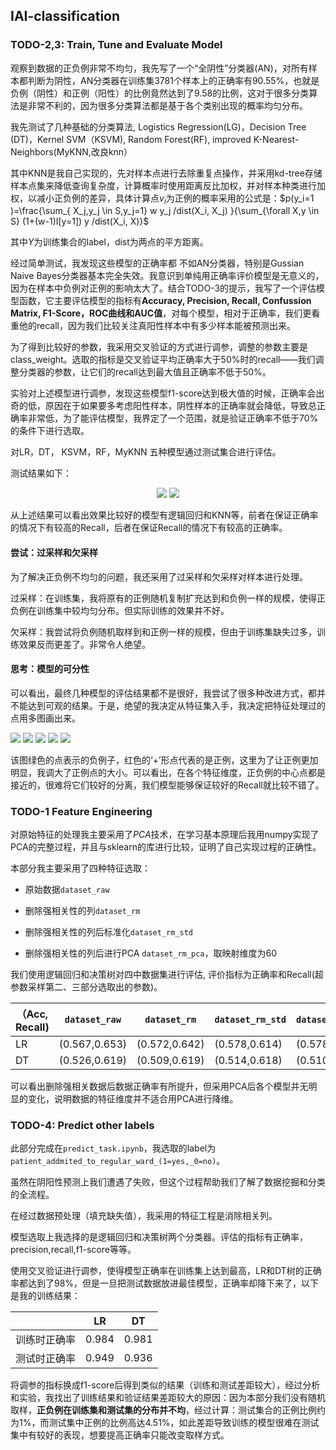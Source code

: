 ## IAI-classification

### TODO-2,3: Train, Tune and Evaluate Model

观察到数据的正负例非常不均匀，我先写了一个“全阴性”分类器(AN)，对所有样本都判断为阴性，AN分类器在训练集3781个样本上的正确率有$90.55\%$，也就是负例（阴性）和正例（阳性）的比例竟然达到了9.58的比例，这对于很多分类算法是非常不利的，因为很多分类算法都是基于各个类别出现的概率均匀分布。

我先测试了几种基础的分类算法, Logistics Regression(LG)，Decision Tree (DT)，Kernel SVM（KSVM), Random Forest(RF),  improved K-Nearest-Neighbors(MyKNN,改良knn）

其中KNN是我自己实现的，先对样本点进行去除重复点操作，并采用kd-tree存储样本点集来降低查询复杂度，计算概率时使用距离反比加权，并对样本种类进行加权，以减小正负例的差异，具体计算点$v_i$为正例的概率采用的公式是：$p(y_i=1 )=\frac{\sum_{ X_j,y_j \in S,y_j=1} w y_j /dist(X_i, X_j)  }{\sum_{\forall X,y \in S} (1+(w-1)I[y=1]) y /dist(X_i, X)}$

其中$Y$为训练集合的label，dist为两点的平方距离。

经过简单测试，我发现这些模型的正确率都 不如AN分类器，特别是Gussian Naive Bayes分类器基本完全失效。我意识到单纯用正确率评价模型是无意义的，因为在样本中负例对正例的影响太大了。结合TODO-3的提示，我写了一个评估模型函数，它主要评估模型的指标有**Accuracy, Precision, Recall, Confussion Matrix, F1-Score，ROC曲线和AUC值**，对每个模型，相对于正确率，我们更看重他的recall，因为我们比较关注真阳性样本中有多少样本能被预测出来。

为了得到比较好的参数，我采用交叉验证的方式进行调参，调整的参数主要是class_weight。选取的指标是交叉验证平均正确率大于50%时的recall——我们调整分类器的参数，让它们的recall达到最大值且正确率不低于50%。

实验对上述模型进行调参，发现这些模型f1-score达到极大值的时候，正确率会出奇的低，原因在于如果要多考虑阳性样本，阴性样本的正确率就会降低，导致总正确率非常低，为了能评估模型，我界定了一个范围，就是验证正确率不低于70%的条件下进行选取。

对LR，DT， KSVM，RF，MyKNN 五种模型通过测试集合进行评估。

测试结果如下：

<div>
<center class="half">
<img src="figures/2_Page1.png">
<img src="figures/2_Page2.png">
</center>
</div>

从上述结果可以看出效果比较好的模型有逻辑回归和KNN等，前者在保证正确率的情况下有较高的Recall，后者在保证Recall的情况下有较高的正确率。

#### 尝试：过采样和欠采样

为了解决正负例不均匀的问题，我还采用了过采样和欠采样对样本进行处理。

过采样：在训练集，我将原有的正例随机复制扩充达到和负例一样的规模，使得正负例在训练集中较均匀分布。但实际训练的效果并不好。

欠采样：我尝试将负例随机取样到和正例一样的规模，但由于训练集缺失过多，训练效果反而更差了。非常令人绝望。

#### 思考：模型的可分性

可以看出，最终几种模型的评估结果都不是很好，我尝试了很多种改进方式，都并不能达到可观的结果。于是，绝望的我决定从特征集入手，我决定把特征处理过的点用多图画出来。

<div>
<img src="figures/scatter/all_Page1.png">
<img src="figures/scatter/all_Page2.png">
<img src="figures/scatter/all_Page3.png">
<img src="figures/scatter/all_Page4.png">
<img src="figures/scatter/all_Page5.png">
</div>

该图绿色的点表示的负例子，红色的‘+’形点代表的是正例，这里为了让正例更加明显，我调大了正例点的大小。可以看出，在各个特征维度，正负例的中心点都是接近的，很难将它们较好的分离，我们模型能够保证较好的Recall就比较不错了。

### TODO-1 Feature Engineering

对原始特征的处理我主要采用了$PCA$技术，在学习基本原理后我用numpy实现了PCA的完整过程，并且与sklearn的库进行比较，证明了自己实现过程的正确性。

本部分我主要采用了四种特征选取：

- 原始数据`dataset_raw`

- 删除强相关性的列`dataset_rm`

- 删除强相关性的列后标准化`dataset_rm_std`

- 删除强相关性的列后进行PCA `dataset_rm_pca`，取映射维度为60

我们使用逻辑回归和决策树对四中数据集进行评估, 评价指标为正确率和Recall(超参数采样第二、三部分选取出的参数)。

| （Acc, Recall) | `dataset_raw` | `dataset_rm`  | `dataset_rm_std` | `dataset_rm_pca` |
| ------------- | ------------- | ------------- | ---------------- | ---------------- |
| LR            | (0.567,0.653) | (0.572,0.642) | (0.578,0.614)    | (0.578,0.614)    |
| DT            | (0.526,0.619) | (0.509,0.619) | (0.514,0.618)    | (0.510,0.597)    |

可以看出删除强相关数据后数据正确率有所提升，但采用PCA后各个模型并无明显的变化，说明数据的特征维度并不适合用PCA进行降维。

### TODO-4: Predict other labels

此部分完成在`predict_task.ipynb`，我选取的label为`patient_addmited_to_regular_ward_(1=yes,_0=no)`。

虽然在阴阳性预测上我们遭遇了失败，但这个过程帮助我们了解了数据挖掘和分类的全流程。

在经过数据预处理（填充缺失值），我采用的特征工程是消除相关列。

模型选取上我选择的是逻辑回归和决策树两个分类器。评估的指标有正确率，precision,recall,f1-score等等。

使用交叉验证进行调参，使得模型正确率在训练集上达到最高，LR和DT树的正确率都达到了98%，但是一旦把测试数据放进最佳模型，正确率却降下来了，以下是我的训练结果：

|        | LR    | DT    |
| ------ | ----- | ----- |
| 训练时正确率 | 0.984 | 0.981 |
| 测试时正确率 | 0.949 | 0.936 |

将调参的指标换成f1-score后得到类似的结果（训练和测试差距较大），经过分析和实验，我找出了训练结果和验证结果差距较大的原因：因为本部分我们没有随机取样，**正负例在训练集和测试集的分布并不均**，经过计算：测试集合的正例比例约为1%，而测试集中正例的比例高达4.51%，如此差距导致训练的模型很难在测试集中有较好的表现，想要提高正确率只能改变取样方式。
